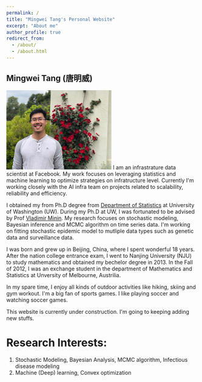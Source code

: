 ```yaml
---
permalink: /
title: "Mingwei Tang's Personal Website"
excerpt: "About me"
author_profile: true
redirect_from: 
  - /about/
  - /about.html
---
```

Mingwei Tang (唐明威)
------
<img src="/images/self2.jpeg" width="55%">
I am an infrastrature data scientist at Facebook. My work focuses on leveraging statistics and machine learning to optimize strategies on infratructure level. Currently I'm working closely with the AI infra team on projects related to scalability, reliability and efficiency. 

I obtained my from Ph.D degree from [Department of Statistics](https://www.stat.washington.edu/) at University of Washington (UW). During my Ph.D at UW, I was fortunated to be advised by Prof [Vladimir Minin](https://vnminin.github.io/). My research focuses on stochastic modeling, Bayesian inference and MCMC algorithm on time series data. I'm working on fitting stochastic epidemic model to mutliple data types such as genetic data and surveillance data. 

I was born and grew up in Beijing, China, where I spent wonderful 18 years. After the nation college entrance exam, I went to Nanjing University (NJU) to study mathematics and obtained my bechelor degree in 2013. In the Fall of 2012, I was an exchange student in the department of Mathematics and Statistics at Unversity of Melbourne, Austrilia. 

In my spare time, I enjoy all kinds of outdoor activities like hiking, skiing and gym workout. I'm a big fan of sports games. I like playing soccer and watching soccer games.

This website is currently under construction. I'm going to keeping adding new stuffs. 

Research Interests:
======
1. Stochastic Modeling, Bayesian Analysis, MCMC algorithm, Infectious disease modeling
1. Machine (Deep) learning, Convex optimization
